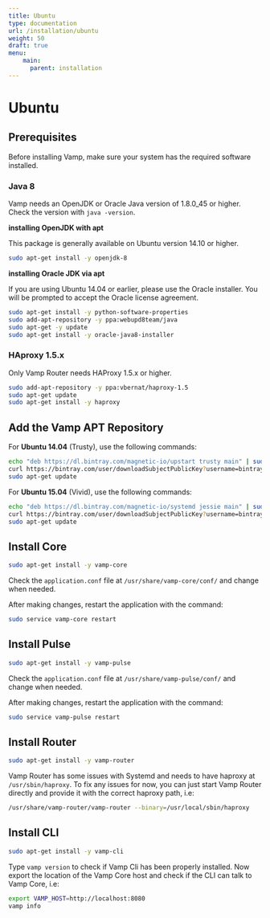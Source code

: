 ```yaml
---
title: Ubuntu
type: documentation
url: /installation/ubuntu
weight: 50
draft: true
menu:
    main:
      parent: installation    
---
```


# Ubuntu

## Prerequisites

Before installing Vamp, make sure your system has the required software installed.

### Java 8

Vamp needs an OpenJDK or Oracle Java version of 1.8.0_45 or higher. Check the version with `java -version`.

**installing OpenJDK with apt**

This package is generally available on Ubuntu version 14.10 or higher.

```bash
sudo apt-get install -y openjdk-8
```

**installing Oracle JDK via apt**

If you are using Ubuntu 14.04 or earlier, please use the Oracle installer. You will be prompted to accept the Oracle license agreement.

```bash
sudo apt-get install -y python-software-properties
sudo add-apt-repository -y ppa:webupd8team/java
sudo apt-get -y update
sudo apt-get install -y oracle-java8-installer
```

### HAproxy 1.5.x

Only Vamp Router needs HAProxy 1.5.x or higher.


```bash
sudo add-apt-repository -y ppa:vbernat/haproxy-1.5
sudo apt-get update
sudo apt-get install -y haproxy
```

## Add the Vamp APT Repository

For **Ubuntu 14.04** (Trusty), use the following commands:

```bash
echo "deb https://dl.bintray.com/magnetic-io/upstart trusty main" | sudo tee -a /etc/apt/sources.list
curl https://bintray.com/user/downloadSubjectPublicKey?username=bintray | sudo apt-key add -
sudo apt-get update
```

For **Ubuntu 15.04** (Vivid), use the following commands:

```bash
echo "deb https://dl.bintray.com/magnetic-io/systemd jessie main" | sudo tee -a /etc/apt/sources.list
curl https://bintray.com/user/downloadSubjectPublicKey?username=bintray | sudo apt-key add -
sudo apt-get update
```

## Install Core


```bash
sudo apt-get install -y vamp-core
```


Check the `application.conf` file at `/usr/share/vamp-core/conf/` and change when needed.

After making changes, restart the application with the command:


```bash
sudo service vamp-core restart
```


## Install Pulse


```bash
sudo apt-get install -y vamp-pulse
```


Check the `application.conf` file at `/usr/share/vamp-pulse/conf/` and change when needed.

After making changes, restart the application with the command:

```bash
sudo service vamp-pulse restart
```

## Install Router


```bash
sudo apt-get install -y vamp-router
```

Vamp Router has some issues with Systemd and needs to have haproxy at `/usr/sbin/haproxy`. To fix any issues for now,
you can just start Vamp Router directly and provide it with the correct haproxy path, i.e:

```bash
/usr/share/vamp-router/vamp-router --binary=/usr/local/sbin/haproxy
```

## Install CLI


```bash
sudo apt-get install -y vamp-cli
```


Type `vamp version` to check if Vamp Cli has been properly installed. 
Now export the location of the Vamp Core host and check if the CLI can talk to Vamp Core, i.e:

```bash
export VAMP_HOST=http://localhost:8080
vamp info
```
